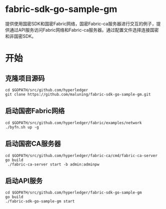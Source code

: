 # fabric-sdk-go-sample-gm
提供使用国密SDK和国密Fabric网络，国密Fabric-ca服务器进行交互的例子，提供通过API服务访问Fabric网络和Fabric-ca服务器。通过配置文件选择连接国密和非国密SDK。

# 开始

## 克隆项目源码
```
cd $GOPATH/src/github.com/hyperledger
git clone https://github.com/maluning/fabric-sdk-go-sample-gm.git
```

## 启动国密Fabric网络
```
cd $GOPATH/src/github.com/hyperledger/fabric/examples/network
./byfn.sh up -g

```
## 启动国密CA服务器
```
cd $GOPATH/src/github.com/hyperledger/fabric-ca/cmd/fabric-ca-server
go build
 ./fabric-ca-server start -b admin:adminpw

```
## 启动API服务
```
cd $GOPATH/src/github.com/hyperledger/fabric-sdk-go-sample-gm
go build
./fabric-sdk-go-sample-gm start

```
